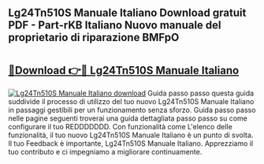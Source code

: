 ## Lg24Tn510S Manuale Italiano Download gratuit PDF - Part-rKB Italiano Nuovo manuale del proprietario di riparazione BMFpO

# <h2><a href="http://df9c049.blite.top/?on=Lg24Tn510S+Manuale+Italiano">🔗Download 👉🔴 Lg24Tn510S Manuale Italiano</a></h2>

[![Lg24Tn510S Manuale Italiano download](https://i.imgur.com/lujVjoI.png)](http://df9c049.blite.top/?on=Lg24Tn510S+Manuale+Italiano)
Guida passo passo questa guida suddivide il processo di utilizzo del tuo nuovo Lg24Tn510S Manuale Italiano in passaggi gestibili per un funzionamento senza sforzo. Guida passo passo nelle pagine seguenti troverai una guida dettagliata passo passo su come configurare il tuo REDDDDDDD. Con funzionalità come L'elenco delle funzionalità, il tuo nuovo Lg24Tn510S Manuale Italiano è un punto di svolta. Il tuo Feedback è importante, Lg24Tn510S Manuale Italiano. Apprezziamo il tuo contributo e ci impegniamo a migliorare continuamente.
